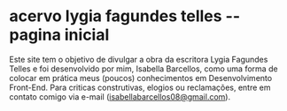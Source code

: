 # acervo lygia fagundes telles -- pagina inicial
Este site tem o objetivo de divulgar a obra da escritora Lygia Fagundes Telles e foi desenvolvido por mim, Isabella Barcellos, como uma forma de colocar em prática meus (poucos) conhecimentos em Desenvolvimento Front-End. Para criticas construtivas, elogios ou reclamações, entre em contato comigo via e-mail (isabellabarcellos08@gmail.com).
